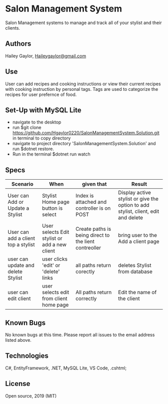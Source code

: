 # Salon Management System

Salon Management systems to manage and track all of your stylist and their clients. 

## Authors


Hailey Gaylor, Haileygaylor@gmail.com

## Use
User can add recipes and cooking instructions or view their current recipes with cooking instruction by personal tags. Tags are used to categorize the recipes for user prefernce of food.

## Set-Up with MySQL Lite
- navigate to the desktop
- run $git clone https://github.com/Hgaylor0220/SalonManagementSystem.Solution.git in terminal to copy directory
- navigate to project directory 'SalonManagementSystem.Solution' and run $dotnet restore.
- Run in the terminal $dotnet run watch

## Specs

| Scenario | When| given that | Result |
|-|-|-|-|
| User can Add or Update a Stylist | Stylist Home page button is select | Index is attached and controller is on POST | Display active stylist or give the option to add stylist, client, edit and delete |
| User can add a client top a stylist | User selects Edit stylist or add a new client | Create paths is being direct to the lient contreoller| bring user to the Add a client page|
| user can update and delete Stylist | user clicks 'edit' or 'delete' links | all paths return corectly | deletes Stylist from database |
| user can edit client | user selects edit from client home page | All paths return correctly |  Edit the name of the client  |

## Known Bugs
No known bugs at this time. Please report all issues to the email address listed above.

## Technologies

C#, EntityFramework, .NET, MySQL Lite, VS Code, .cshtml;

## License

Open source, 2019 (MIT)
